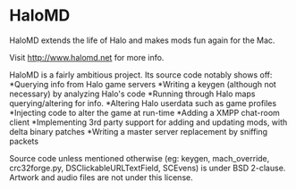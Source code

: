 HaloMD
======

HaloMD extends the life of Halo and makes mods fun again for the Mac.

Visit http://www.halomd.net for more info.

HaloMD is a fairly ambitious project. Its source code notably shows off:
*Querying info from Halo game servers
*Writing a keygen (although not necessary) by analyzing Halo's code
*Running through Halo maps querying/altering for info.
*Altering Halo userdata such as game profiles
*Injecting code to alter the game at run-time
*Adding a XMPP chat-room client
*Implementing 3rd party support for adding and updating mods, with delta binary patches
*Writing a master server replacement by sniffing packets

Source code unless mentioned otherwise (eg: keygen, mach_override, crc32forge.py, DSClickableURLTextField, SCEvens) is under BSD 2-clause. Artwork and audio files are not under this license.